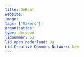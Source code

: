 ```yaml
---
title: DeRaaf
website: 
image: 
tags: ["Makers"]
organisaties:
type: persoon
lidnummer: 63
lid open nederland: Ja
Lid Creative Commons Network: Nee
---
```



